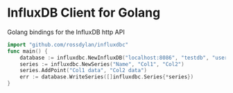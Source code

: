 InfluxDB Client for Golang
==========================

Golang bindings for the InfluxDB http API

``` go
import "github.com/rossdylan/influxdbc"
func main() {
    database := influxdbc.NewInfluxDB("localhost:8086", "testdb", "username", "password")
    series := influxdbc.NewSeries("Name", "Col1", "Col2")
    series.AddPoint("Col1 data", "Col2 data")
    err := database.WriteSeries([]influxdbc.Series{*series})
}
```
